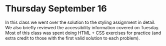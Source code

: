# Thursday September 16

In this class we went over the solution to the styling assignment in detail. We
also briefly reviewed the accessibility information covered on Tuesday. Most of
this class was spent doing HTML + CSS exercises for practice (and extra credit
to those with the first valid solution to each problem).

